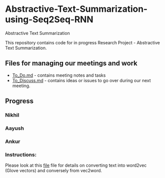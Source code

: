 # Abstractive-Text-Summarization-using-Seq2Seq-RNN
Abstractive Text Summarization

This repository contains code for in progress Research Project - Abstractive Text Summarization.

## Files for managing our meetings and work
*  [To_Do.md](https://github.com/nikhibdg/Abstractive-Text-Summarization-using-Seq2Seq-RNN/blob/master/To_Do.md) - contains meeting notes and tasks 
*  [To_Discuss.md](https://github.com/nikhibdg/Abstractive-Text-Summarization-using-Seq2Seq-RNN/blob/master/To_Discuss.md) - contains ideas or issues to go over during our next meeting.

## Progress
### Nikhil



### Aayush



### Ankur


### Instructions:

Please look at this [file](https://github.com/nikhibdg/Abstractive-Text-Summarization-using-Seq2Seq-RNN/blob/master/Dataset/create_word_vectors.md) file for details on converting text into word2vec (Glove vectors) and conversely from vec2word.
